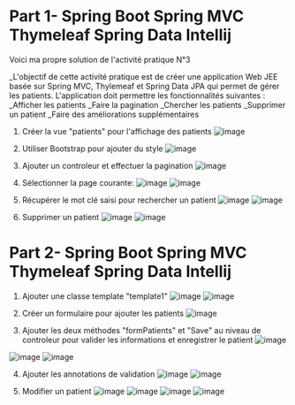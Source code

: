 # Part 1- Spring Boot Spring MVC Thymeleaf Spring Data Intellij
Voici ma propre solution de l'activité pratique N°3

_L'objectif de cette activité pratique est de créer une application Web JEE basée sur Spring MVC, Thylemeaf et Spring Data JPA qui permet de gérer les patients. L'application doit permettre les fonctionnalités suivantes :
_Afficher les patients
_Faire la pagination
_Chercher les patients
_Supprimer un patient
_Faire des améliorations supplémentaires

1. Créer la vue "patients" pour l'affichage des patients
![image](https://user-images.githubusercontent.com/93662714/232568918-55b0d257-4d0b-4d58-b16a-640de1a78dcb.png)

2. Utiliser Bootstrap pour ajouter du style
![image](https://user-images.githubusercontent.com/93662714/232575081-196d2b71-e0c6-4004-8258-68405bbaf398.png)

3. Ajouter un controleur et effectuer la pagination
![image](https://user-images.githubusercontent.com/93662714/232576355-7f5de674-319a-466b-9838-1004d7fd3b9b.png)

4. Sélectionner la page courante:
![image](https://user-images.githubusercontent.com/93662714/232577173-f4f6f4c6-b45a-4474-8484-ec3b0199435f.png)
![image](https://user-images.githubusercontent.com/93662714/232578196-74918b5a-00b2-4c0b-8b06-0c56dade4438.png)

5. Récupérer le mot clé saisi pour rechercher un patient
![image](https://user-images.githubusercontent.com/93662714/232579797-2bb1301f-a5b4-4dba-9b20-7255a9b2166f.png)
![image](https://user-images.githubusercontent.com/93662714/232580314-8b4f8fd7-9a6f-4007-a4a8-30948da0d2f4.png)

6. Supprimer un patient
![image](https://user-images.githubusercontent.com/93662714/232581393-da367789-1d70-4660-a6e1-6366ac90cb70.png)
![image](https://user-images.githubusercontent.com/93662714/232580997-b0414339-59cc-4237-be0b-0fd273368f7a.png)


# Part 2- Spring Boot Spring MVC Thymeleaf Spring Data Intellij

1. Ajouter une classe template "template1"
![image](https://user-images.githubusercontent.com/93662714/232588272-87d9c312-d886-43d7-8d05-7ffdb7835898.png)
![image](https://user-images.githubusercontent.com/93662714/232588448-33e28934-70ac-43ae-bc84-cd8d7e3ab33d.png)

2. Créer un formulaire pour ajouter les patients
![image](https://user-images.githubusercontent.com/93662714/232589174-5c263565-fbfd-40b8-ae68-1ac313367f90.png)

3. Ajouter les deux méthodes "formPatients" et "Save" au niveau de controleur pour valider les informations et enregistrer le patient
![image](https://user-images.githubusercontent.com/93662714/232590980-b1ffd012-b7de-4dde-af42-42b2c9c5e7f6.png)

![image](https://user-images.githubusercontent.com/93662714/232591579-f82ba486-a186-4285-983d-5f66851c3da9.png)
![image](https://user-images.githubusercontent.com/93662714/232591796-ae973fe5-1dff-424a-a0c7-42d109980231.png)

4. Ajouter les annotations de validation
![image](https://user-images.githubusercontent.com/93662714/232592490-2a45f45f-34fe-4eed-ae81-2202e3dfeeea.png)
![image](https://user-images.githubusercontent.com/93662714/232593046-451f8f18-f1f8-4e15-9aeb-333ae936d3a0.png)

5. Modifier un patient
![image](https://user-images.githubusercontent.com/93662714/232594026-b95600d5-3dab-441c-a8cf-fd110086ebf5.png)
![image](https://user-images.githubusercontent.com/93662714/232594436-90373758-cc58-4d59-9489-366d6d2efc8a.png)
![image](https://user-images.githubusercontent.com/93662714/233077482-383bd4f2-b448-460a-8648-eea84ab36350.png)
![image](https://user-images.githubusercontent.com/93662714/233079188-2e38b58d-85dc-476e-8b47-2cd212fa8ebb.png)





